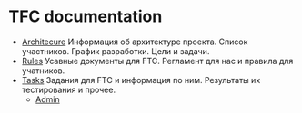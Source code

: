 # TFC documentation
* [Architecure](/architecure) Информация об архитектуре проекта. Список участников. График разработки. Цели и задачи.
* [Rules](/rules) Усавные документы для FTC. Регламент для нас и правила для учатников.
* [Tasks](/tasks) Задания для FTC и информация по ним. Результаты их тестирования и прочее.
  * [Admin](/tasks/admin)
